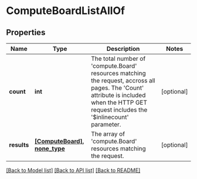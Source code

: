 # ComputeBoardListAllOf

## Properties
Name | Type | Description | Notes
------------ | ------------- | ------------- | -------------
**count** | **int** | The total number of &#39;compute.Board&#39; resources matching the request, accross all pages. The &#39;Count&#39; attribute is included when the HTTP GET request includes the &#39;$inlinecount&#39; parameter. | [optional] 
**results** | [**[ComputeBoard], none_type**](ComputeBoard.md) | The array of &#39;compute.Board&#39; resources matching the request. | [optional] 

[[Back to Model list]](../README.md#documentation-for-models) [[Back to API list]](../README.md#documentation-for-api-endpoints) [[Back to README]](../README.md)


